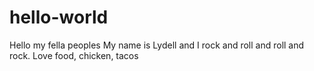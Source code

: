 # hello-world
Hello my fella peoples
My name is Lydell and I rock and roll and roll and rock.  Love food, chicken, tacos 
